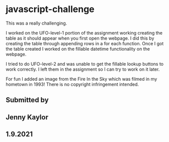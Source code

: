 # javascript-challenge

This was a really challenging.

I worked on the UFO-level-1 portion of the assignment working creating the table as it should appear when you first open the webpage. I did this by creating the table through appending rows in a for each function. Once I got the table created I worked on the fillable datetime functionality on the webpage.

I tried to do UFO-level-2 and was unable to get the fillable lookup buttons to work correctly. I left them in the assignment so I can try to work on it later.

For fun I added an image from the Fire In the Sky which was filmed in my hometown in 1993! There is no copyright infringement intended.

## Submitted by

## Jenny Kaylor

## 1.9.2021
